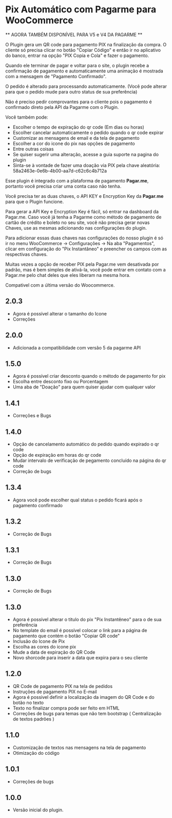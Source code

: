 # Pix Automático com Pagarme para WooCommerce #

** AGORA TAMBÉM DISPONÍVEL PARA V5 e V4 DA PAGARME **

O Plugin gera um QR code para pagamento PIX na finalização da compra. O cliente só precisa clicar no botão "Copiar Código" e então ir no aplicativo do banco, entrar na opção "PIX Copia e Cola" e fazer o pagamento.

Quando ele terminar de pagar e voltar para o site, o plugin recebe a confirmação de pagamento e automaticamente uma animação é mostrada com a mensagem de "Pagamento Confirmado".

O pedido é alterado para processando automaticamente. (Você pode alterar para que o pedido mude para outro status de sua preferência)

Não é preciso pedir comprovantes para o cliente pois o pagamento é confirmado direto pela API da Pagarme com o Plugin.

Você também pode:
* Escolher o tempo de expiração do qr code (Em dias ou horas)
* Escolher cancelar automaticamente o pedido quando o qr code expirar
* Customizar as mensagens de email e da tela de pagamento
* Escolher a cor do icone do pix nas opções de pagamento
* Entre outras coisas
* Se quiser sugerir uma alteração, acesse a guia suporte na pagina do plugin
* Sinta-se à vontade de fazer uma doação via PIX pela chave aleatória: 58a2463e-0e6b-4b00-aa7d-c62c6c4b712a

Esse plugin é integrado com a plataforma de pagamento **Pagar.me**, portanto você precisa criar uma conta caso não tenha.

Você precisa ter as duas chaves, o API KEY e Encryption Key da **Pagar.me** para que o Plugin funcione.

Para gerar a API Key e Encryption Key é fácil, só entrar na dashboard da Pagar.me. Caso você já tenha a Pagarme como método de pagamento de cartão de crédito e boleto no seu site, você não precisa gerar novas Chaves, use as mesmas adicionando nas configurações do plugin.

Para adicionar essas duas chaves nas configurações do nosso plugin é só ir no menu WooCommerce -> Configurações -> Na aba "Pagamentos", clicar em configuração do "Pix Instantâneo" e preencher os campos com as respectivas chaves.

Muitas vezes a opção de receber PIX pela Pagar.me vem desativada por padrão, mas é bem simples de ativá-la, você pode entrar em contato com a Pagar.me pelo chat deles que eles liberam na mesma hora.

Compativel com a última versão do Woocommerce.

## 2.0.3 ##

* Agora é possível alterar o tamanho do Icone
* Correções

## 2.0.0 ##

* Adicionada a compatibilidade com versão 5 da pagarme API

## 1.5.0 ##

* Agora é possível criar desconto quando o método de pagamento for pix
* Escolha entre desconto fixo ou Porcentagem
* Uma aba de "Doação" para quem quiser ajudar com qualquer valor

## 1.4.1 ##

* Correções e Bugs

## 1.4.0 ##

* Opção de cancelamento automático do pedido quando expirado o qr code
* Opção de expiração em horas do qr code
* Mudar intervalo de verificação de pegamento concluído na página do qr code
* Correção de bugs

## 1.3.4 ##

* Agora você pode escolher qual status o pedido ficará após o pagamento confirmado

## 1.3.2 ##

* Correção de Bugs

## 1.3.1 ##

* Correção de Bugs

## 1.3.0 ##

* Correção de Bugs

## 1.3.0 ##

* Agora é possível alterar o titulo do pix "Pix Instantêneo" para o de sua preferência
* No template do email é possível colocar o link para a página de pagamento que contém o botão "Copiar QR code"
* Inclusão do Icone de Pix
* Escolha as cores do icone pix
* Mude a data de expiração do QR Code
* Novo shorcode para inserir a data que expira para o seu cliente

## 1.2.0 ##

* QR Code de pagamento PIX na tela de pedidos
* Instruções de pagamento PIX no E-mail
* Agora é possivel definir a localização da imagem do QR Code e do botão no texto
* Texto no finalizar compra pode ser feito em HTML
* Correções de bugs para temas que não tem bootstrap ( Centralização de textos padrões )

## 1.1.0 ##

* Customização de textos nas mensagens na tela de pagamento
* Otimização do código

## 1.0.1 ##

* Correções de bugs

## 1.0.0  ##

* Versão inicial do plugin.
